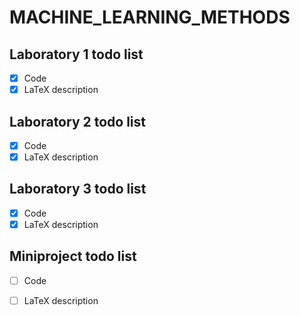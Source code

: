 # MACHINE_LEARNING_METHODS

## Laboratory 1 todo list

- [x] Code
- [x] LaTeX description

## Laboratory 2 todo list

- [x] Code
- [x] LaTeX description

## Laboratory 3 todo list

- [x] Code
- [x] LaTeX description

## Miniproject todo list

- [ ] Code
- [ ] LaTeX description

